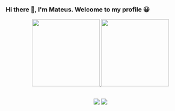 ### Hi there 👋, I'm Mateus. Welcome to my profile 😀

<div align="center">
  <a href="https://github.com/mateusbrodrigues">
  <img height="180em" src="https://github-readme-stats.vercel.app/api?username=mateusbrodrigues&show_icons=true&theme=graywhite&include_all_commits=true&count_private=true"/>
  <img height="180em" src="https://github-readme-stats.vercel.app/api/top-langs/?username=mateusbrodrigues&layout=compact&langs_count=7&theme=graywhite"/>
</div>

##
 
<div align="center"> 
  <a href = "mailto:mateusborges090@gmail.com"><img src="https://img.shields.io/badge/Gmail-D14836?style=for-the-badge&logo=gmail&logoColor=white" target="_blank"></a>
  <a href="https://www.linkedin.com/in/mateusbrodrigues" target="_blank"><img src="https://img.shields.io/badge/-LinkedIn-%230077B5?style=for-the-badge&logo=linkedin&logoColor=white" target="_blank"></a> 
 
</div>


